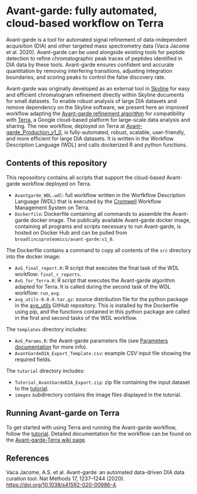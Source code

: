 # Avant-garde: fully automated, cloud-based workflow on Terra

Avant-garde is a tool for automated signal refinement of data-independent acquisition (DIA) and other targeted mass spectrometry data (Vaca Jacome et al. 2020). Avant-garde can be used alongside existing tools for peptide detection to refine chromatographic peak traces of peptides identified in DIA data by these tools. Avant-garde ensures confident and accurate quantitation by removing interfering transitions, adjusting integration boundaries, and scoring peaks to control the false discovery rate. 

Avant-garde was originally developed as an external tool in [Skyline](https://skyline.ms/project/home/begin.view?) for easy and efficient chromatogram refinement directly within Skyline documents for small datasets. To enable robust analysis of large DIA datasets and remove dependency on the Skyline software, we present here an improved workflow adapting the [Avant-garde refinement algorithm](https://github.com/SebVaca/Avant_garde) for compatibility with [Terra](https://app.terra.bio/), a Google cloud-based platform for large-scale data analysis and sharing. The new workflow, deployed on Terra at [Avant-garde_Production_v1_0](https://app.terra.bio/#workspaces/lincs-phosphodia/Avant-garde_Production_v1_0), is fully-automated, robust, scalable, user-friendly, and more efficient for large DIA datasets. It is written in the Workflow Description Language (WDL) and calls dockerized R and python functions.

## Contents of this repository

This reposoitory contains all scripts that support the cloud-based Avant-garde workflow deployed on Terra.

* `Avantgarde_WDL.wdl`: full workflow written in the Worfkflow Description Language (WDL) that is executed by the [Cromwell](https://github.com/broadinstitute/cromwell) Workflow Management System on Terra.
* `Dockerfile`: Dockerfile containing all commands to assemble the Avant-garde docker image. The publically available Avant-garde docker image, containing all programs and scripts necessary to run Avant-garde, is hosted on Docker Hub and can be pulled from `broadlincsproteomics/avant-garde:v1_0`. 

The Dockerfile contains a command to copy all contents of the `src` directory into the docker image:
* `AvG_final_report.R`: R script that executes the final task of the WDL workflow: `final_r_reports`.
* `AvG_for_Terra.R`: R script that executes the Avant-garde algorithm adapted for Terra. It is called during the second task of the WDL workflow: `run_avg`.
* `avg_utils-0.0.0.tar.gz`: source distribution file for the python package in the [avg_utils](https://github.com/SebVaca/avg_utils) GitHub repository. This is installed by the Dockerfile using pip, and the functions contained in this python package are called in the first and second tasks of the WDL workflow.

The `templates` directory includes:
* `AvG_Params.R`: the Avant-garde parameters file (see [Parameters documentation](https://github.com/broadinstitute/Avant-garde-Terra/wiki/Parameters) for more info).
* `AvantGardeDIA_Export_Template.csv`: example CSV input file showing the required fields.

The `tutorial` directory includes:
* `Tutorial_AvantGardeDIA_Export.zip`: zip file containing the input dataset to the [tutorial](https://github.com/broadinstitute/Avant-garde-Terra/wiki/Tutorial).
* `images` subdirectory contains the image files displayed in the tutorial.

## Running Avant-garde on Terra

To get started with using Terra and running the Avant-garde workflow, follow the [tutorial](https://github.com/broadinstitute/Avant-garde-Terra/wiki/Tutorial). Detailed documentation for the workflow can be found on the [Avant-garde-Terra wiki page](https://github.com/broadinstitute/Avant-garde-Terra/wiki).


## References

Vaca Jacome, A.S. et al. Avant-garde: an automated data-driven DIA data curation tool. Nat Methods 17, 1237–1244 (2020). https://doi.org/10.1038/s41592-020-00986-4. 